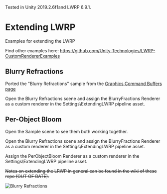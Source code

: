
Tested in Unity 2019.2.6f1and LWRP 6.9.1.

# Extending LWRP
Examples for extending the LWRP

Find other examples here: https://github.com/Unity-Technologies/LWRP-CustomRendererExamples

## Blurry Refractions
Ported the "Blurry Refractions" sample from the [Graphics Command Buffers page](https://docs.unity3d.com/Manual/GraphicsCommandBuffers.html)

Open the Blurry Refractions scene and assign the BlurryFractions Renderer as a custom renderer in the Settings\ExtendingLWRP pipeline asset.

## Per-Object Bloom

Open the Sample scene to see them both working together.

Open the Blurry Refractions scene and assign the BlurryFractions Renderer as a custom renderer in the Settings\ExtendingLWRP pipeline asset.

Assign the PerObjectBloom Renderer as a custom renderer in the Settings\ExtendingLWRP pipeline asset.



~~Notes on extending the LRWP in general can be found in the wiki of these repo (OUT OF DATE).~~

![Blurry Refractions](media/ExtendingLWRP.PNG)
